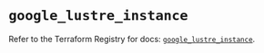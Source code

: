 # `google_lustre_instance`

Refer to the Terraform Registry for docs: [`google_lustre_instance`](https://registry.terraform.io/providers/hashicorp/google-beta/6.49.0/docs/resources/google_lustre_instance).
